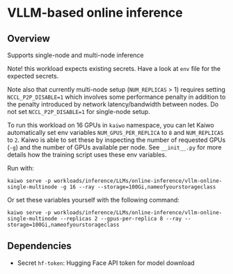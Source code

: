 # VLLM-based online inference

## Overview

Supports single-node and multi-node inference

Note! this workload expects existing secrets. Have a look at `env` file for the expected secrets. 

Note also that currently multi-node setup (`NUM_REPLICAS` > 1) requires setting `NCCL_P2P_DISABLE=1` which involves some performance penalty in addition to the penalty introduced by network latency/bandwidth between nodes. Do not set `NCCL_P2P_DISABLE=1` for single-node setup.
 
To run this workload on 16 GPUs in `kaiwo` namespace, you can let Kaiwo automatically set env variables `NUM_GPUS_PER_REPLICA` to `8` and `NUM_REPLICAS` to `2`. Kaiwo is able to set these by inspecting the number of requested GPUs (`-g`) and the number of GPUs available per node. See `__init__.py` for more details how the training script uses these env variables.

Run with:

`kaiwo serve -p workloads/inference/LLMs/online-inference/vllm-online-single-multinode -g 16 --ray --storage=100Gi,nameofyourstorageclass`

Or set these variables yourself with the following command:

`kaiwo serve -p workloads/inference/LLMs/online-inference/vllm-online-single-multinode --replicas 2 --gpus-per-replica 8 --ray --storage=100Gi,nameofyourstorageclass`

## Dependencies
- Secret `hf-token`: Hugging Face API token for model download
